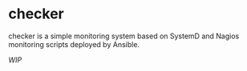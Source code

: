 # checker

checker is a simple monitoring system based on SystemD and Nagios monitoring scripts deployed by Ansible.

*WIP*
